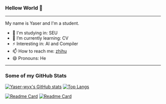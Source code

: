 ### Hellow World 👋
---

My name is Yaser and I'm a student.
- 🏫 I'm studying in: SEU
- 🌱 I’m currently learning: CV
- ⚡ Interesting in: AI and Compiler
- 📫 How to reach me: [zhihu](https://www.zhihu.com/people/yaser-1) 
- 😄 Pronouns: He

---
### Some of my GitHub Stats
[![Yaser-wyx's GitHub stats](https://github-readme-stats.vercel.app/api?username=Yaser-wyx&theme=tokyonight)](https://github.com/Yaser-wyx/github-readme-stats)
[![Top Langs](https://github-readme-stats.vercel.app/api/top-langs/?username=Yaser-wyx&langs_count=7&theme=tokyonight&layout=compact)](https://github.com/Yaser-wyx/github-readme-stats)

[![Readme Card](https://github-readme-stats.vercel.app/api/pin/?username=Yaser-wyx&repo=QinScript&theme=tokyonight)](https://github.com/Yaser-wyx/QinScript)
[![Readme Card](https://github-readme-stats.vercel.app/api/pin/?username=Yaser-wyx&repo=the-super-tiny-compiler-modified&theme=tokyonight)](https://github.com/Yaser-wyx/the-super-tiny-compiler-modified)


<!--
**Yaser-wyx/Yaser-wyx** is a ✨ _special_ ✨ repository because its `README.md` (this file) appears on your GitHub profile.

Here are some ideas to get you started:

- 🔭 I’m currently working on ...
- 🌱 I’m currently learning ...
- 👯 I’m looking to collaborate on ...
- 🤔 I’m looking for help with ...
- 💬 Ask me about ...
- 📫 How to reach me: ...
- 😄 Pronouns: ...
- ⚡ Fun fact: ...
-->
